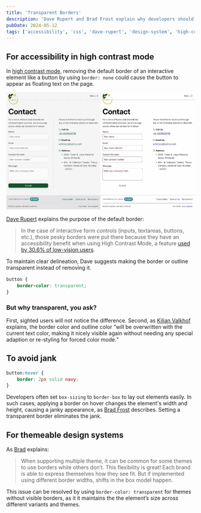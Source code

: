 ```yaml
---
title: 'Transparent Borders'
description: 'Dave Rupert and Brad Frost explain why developers should use `border-color: transparent` instead of `border: none`.'
pubDate: 2024-05-12
tags: ['accessibility', 'css', 'dave-rupert', 'design-system', 'high-contrast-mode']
---
```


## For accessibility in high contrast mode

In [high contrast mode](/blog/testing-in-forced-colors-mode), removing the default border of an interactive element like a button by using `border: none` could cause the button to appear as floating text on the page.

![Side-by-side comparison of the contact form on Slae.app. The left image shows the contact form with forced colors disabled, displaying the default color scheme. The right image shows the contact form with forced colors enabled.](./slae-before-after-high-contrast-mode.webp)<!--rehype:loading=eager-->

[Dave Rupert](https://frontendmasters.com/blog/you-want-border-color-transparent-not-border-none/) explains the purpose of the default border:

> In the case of interactive form controls (inputs, textareas, buttons, etc.), those pesky borders were put there because they have an accessibility benefit when using High Contrast Mode, a feature [used by 30.6% of low-vision users](https://webaim.org/projects/lowvisionsurvey2/#at).

To maintain clear delineation, Dave suggests making the border or outline transparent instead of removing it.

```css
button {
	border-color: transparent;
}
```

### But why transparent, you ask?

First, sighted users will not notice the difference. Second, as [Kilian Valkhof](https://polypane.app/blog/forced-colors-explained-a-practical-guide/) explains, the border color and outline color <q>will be overwritten with the current text color, making it nicely visible again without needing any special adaption or re-styling for forced color mode.</q>

## To avoid jank

```css
button:hover {
	border: 2px solid navy;
}
```

Developers often set `box-sizing` to `border-box` to lay out elements easily. In such cases, applying a border on hover changes the element's width and height, causing a janky appearance, as [Brad Frost](https://bradfrost.com/blog/post/transparent-borders/) describes. Setting a transparent border eliminates the jank.

## For themeable design systems

As [Brad](https://bradfrost.com/blog/post/transparent-borders/) explains:

> When supporting multiple theme, it can be common for some themes to use borders while others don’t. This flexibility is great! Each brand is able to express themselves how they see fit. But if implemented using different border widths, shifts in the box model happen.

This issue can be resolved by using `border-color: transparent` for themes without visible borders, as it it maintains the the element’s size across different variants and themes.
